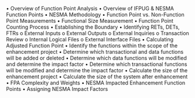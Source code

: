  
• Overview of Function Point Analysis
• Overview of IFPUG & NESMA Function Points
• NESMA Methodology
• Function Point vs. Non-Function Point Measurements
• Functional Size Measurement
• Function Point Counting Process
• Establishing the Boundary
• Identifying RETs, DETs, FTRs
        o External Inputs
        o External Outputs
        o External Inquiries
        o Transaction Review
        o Internal Logical Files
        o External Interface Files
• Calculating Adjusted Function Point
• Identify the functions within the scope of the enhancement project
• Determine which transactional and data functions will be added or deleted
• Determine which data functions will be modified and determine the impact factor
• Determine which transactional functions will be modified and determine the impact factor
• Calculate the size of the enhancement project
• Calculate the size of the system after enhancement
• FPA Complexity and Weights
• NESMA Impacted Enhancement Function Points
• Assigning NESMA Impact Factors
